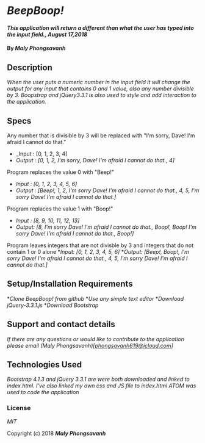 # _BeepBoop!_

#### _This application will return a different than what the user has typed into the input field., August 17,2018_

#### By _Maly Phongsavanh_

## Description

_When the user puts a numeric number in the input field it will change the output for any input that contains 0 and 1 value, also any number divisible by 3. Boopstrap and jQuery3.3.1 is also used to style and add interaction to the application._

## Specs

Any number that is divisible by 3 will be replaced with "I'm sorry, Dave! I'm afraid I cannot do that."
* _Input : [0, 1, 2, 3, 4]
* _Output : [0, 1, 2, I'm sorry, Dave! I'm afraid I cannot do that., 4]_

Program replaces the value 0 with "Beep!"
* _Input : [0, 1, 2, 3, 4, 5, 6]_
* _Output : [Beep!, 1, 2, I'm sorry Dave! I'm afraid I cannot do that., 4, 5, I'm sorry Dave! I'm afraid I cannot do that.]_

Program replaces the value 1 with "Boop!"
* _Input : [8, 9, 10, 11, 12, 13]_
* _Output: [8, I'm sorry Dave! I'm afraid I cannot do that., Boop!, Boop! I'm sorry Dave! I'm afraid I cannot do that., Boop!]_

Program leaves integers that are not divisble by 3 and integers that do not contain 1 or 0 alone
*_Input: [0, 1, 2, 3, 4, 5, 6]_
*_Output: [Beep!, Boop!, I'm sorry Dave! I'm afraid I cannot do that., 4, 5, I'm sorry Dave! I'm afraid I cannot do that.]_


## Setup/Installation Requirements

*_Clone BeepBoop! from github_
*_Use any simple text editor_
*_Download jQuery-3.3.1.js_
*_Download Bootstrap_


## Support and contact details

_If there are any questions or would like to contribute to the application please email (Maly Phongsavanh)[phongsavanh619@icloud.com]_

## Technologies Used

_Bootstrap 4.1.3 and jQuery 3.3.1 are were both downloaded and linked to index.html. I've also linked my own css and JS file to index.html  ATOM was used to code the application_

### License

*MIT*

Copyright (c) 2018 **_Maly Phongsavanh_**
